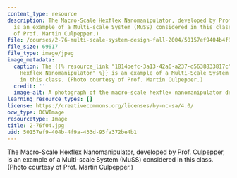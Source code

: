 ```yaml
---
content_type: resource
description: The Macro-Scale Hexflex Nanomanipulator, developed by Prof. Culpepper,
  is an example of a Multi-scale System (MuSS) considered in this class.(Photo courtesy
  of Prof. Martin Culpepper.)
file: /courses/2-76-multi-scale-system-design-fall-2004/50157ef9404b4f9a433d95fa372be4b1_2-76f04.jpg
file_size: 69617
file_type: image/jpeg
image_metadata:
  caption: The {{% resource_link "1814befc-3a13-42a6-a237-d5638833817c" "Macro-Scale
    Hexflex Nanomanipulator" %}} is an example of a Multi-Scale System (MuSS) considered
    in this class. (Photo courtesy of Prof. Martin Culpepper.)
  credit: ''
  image-alt: A photograph of the macro-scale hexflex nanomanipulator device.
learning_resource_types: []
license: https://creativecommons.org/licenses/by-nc-sa/4.0/
ocw_type: OCWImage
resourcetype: Image
title: 2-76f04.jpg
uid: 50157ef9-404b-4f9a-433d-95fa372be4b1
---
```

The Macro-Scale Hexflex Nanomanipulator, developed by Prof. Culpepper, is an example of a Multi-scale System (MuSS) considered in this class.(Photo courtesy of Prof. Martin Culpepper.)